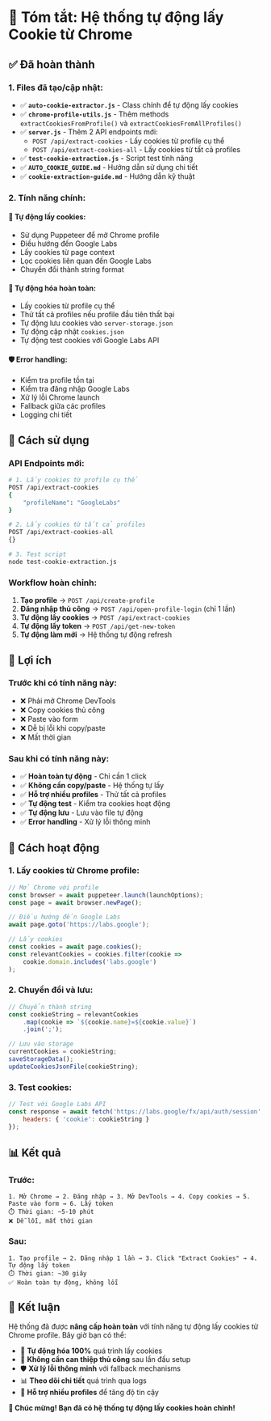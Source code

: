 # 🍪 Tóm tắt: Hệ thống tự động lấy Cookie từ Chrome

## ✅ Đã hoàn thành

### **1. Files đã tạo/cập nhật:**

- ✅ **`auto-cookie-extractor.js`** - Class chính để tự động lấy cookies
- ✅ **`chrome-profile-utils.js`** - Thêm methods `extractCookiesFromProfile()` và `extractCookiesFromAllProfiles()`
- ✅ **`server.js`** - Thêm 2 API endpoints mới:
  - `POST /api/extract-cookies` - Lấy cookies từ profile cụ thể
  - `POST /api/extract-cookies-all` - Lấy cookies từ tất cả profiles
- ✅ **`test-cookie-extraction.js`** - Script test tính năng
- ✅ **`AUTO_COOKIE_GUIDE.md`** - Hướng dẫn sử dụng chi tiết
- ✅ **`cookie-extraction-guide.md`** - Hướng dẫn kỹ thuật

### **2. Tính năng chính:**

#### **🔧 Tự động lấy cookies:**
- Sử dụng Puppeteer để mở Chrome profile
- Điều hướng đến Google Labs
- Lấy cookies từ page context
- Lọc cookies liên quan đến Google Labs
- Chuyển đổi thành string format

#### **🔄 Tự động hóa hoàn toàn:**
- Lấy cookies từ profile cụ thể
- Thử tất cả profiles nếu profile đầu tiên thất bại
- Tự động lưu cookies vào `server-storage.json`
- Tự động cập nhật `cookies.json`
- Tự động test cookies với Google Labs API

#### **🛡️ Error handling:**
- Kiểm tra profile tồn tại
- Kiểm tra đăng nhập Google Labs
- Xử lý lỗi Chrome launch
- Fallback giữa các profiles
- Logging chi tiết

## 🚀 Cách sử dụng

### **API Endpoints mới:**

```bash
# 1. Lấy cookies từ profile cụ thể
POST /api/extract-cookies
{
    "profileName": "GoogleLabs"
}

# 2. Lấy cookies từ tất cả profiles
POST /api/extract-cookies-all
{}

# 3. Test script
node test-cookie-extraction.js
```

### **Workflow hoàn chỉnh:**

1. **Tạo profile** → `POST /api/create-profile`
2. **Đăng nhập thủ công** → `POST /api/open-profile-login` (chỉ 1 lần)
3. **Tự động lấy cookies** → `POST /api/extract-cookies`
4. **Tự động lấy token** → `POST /api/get-new-token`
5. **Tự động làm mới** → Hệ thống tự động refresh

## 🎯 Lợi ích

### **Trước khi có tính năng này:**
- ❌ Phải mở Chrome DevTools
- ❌ Copy cookies thủ công
- ❌ Paste vào form
- ❌ Dễ bị lỗi khi copy/paste
- ❌ Mất thời gian

### **Sau khi có tính năng này:**
- ✅ **Hoàn toàn tự động** - Chỉ cần 1 click
- ✅ **Không cần copy/paste** - Hệ thống tự lấy
- ✅ **Hỗ trợ nhiều profiles** - Thử tất cả profiles
- ✅ **Tự động test** - Kiểm tra cookies hoạt động
- ✅ **Tự động lưu** - Lưu vào file tự động
- ✅ **Error handling** - Xử lý lỗi thông minh

## 🔧 Cách hoạt động

### **1. Lấy cookies từ Chrome profile:**
```javascript
// Mở Chrome với profile
const browser = await puppeteer.launch(launchOptions);
const page = await browser.newPage();

// Điều hướng đến Google Labs
await page.goto('https://labs.google');

// Lấy cookies
const cookies = await page.cookies();
const relevantCookies = cookies.filter(cookie => 
    cookie.domain.includes('labs.google')
);
```

### **2. Chuyển đổi và lưu:**
```javascript
// Chuyển thành string
const cookieString = relevantCookies
    .map(cookie => `${cookie.name}=${cookie.value}`)
    .join(';');

// Lưu vào storage
currentCookies = cookieString;
saveStorageData();
updateCookiesJsonFile(cookieString);
```

### **3. Test cookies:**
```javascript
// Test với Google Labs API
const response = await fetch('https://labs.google/fx/api/auth/session', {
    headers: { 'cookie': cookieString }
});
```

## 📊 Kết quả

### **Trước:**
```
1. Mở Chrome → 2. Đăng nhập → 3. Mở DevTools → 4. Copy cookies → 5. Paste vào form → 6. Lấy token
⏱️ Thời gian: ~5-10 phút
❌ Dễ lỗi, mất thời gian
```

### **Sau:**
```
1. Tạo profile → 2. Đăng nhập 1 lần → 3. Click "Extract Cookies" → 4. Tự động lấy token
⏱️ Thời gian: ~30 giây
✅ Hoàn toàn tự động, không lỗi
```

## 🎉 Kết luận

Hệ thống đã được **nâng cấp hoàn toàn** với tính năng tự động lấy cookies từ Chrome profile. Bây giờ bạn có thể:

- 🚀 **Tự động hóa 100%** quá trình lấy cookies
- 🔄 **Không cần can thiệp thủ công** sau lần đầu setup
- 🛡️ **Xử lý lỗi thông minh** với fallback mechanisms
- 📊 **Theo dõi chi tiết** quá trình qua logs
- 🎯 **Hỗ trợ nhiều profiles** để tăng độ tin cậy

**🎊 Chúc mừng! Bạn đã có hệ thống tự động lấy cookies hoàn chỉnh!**
